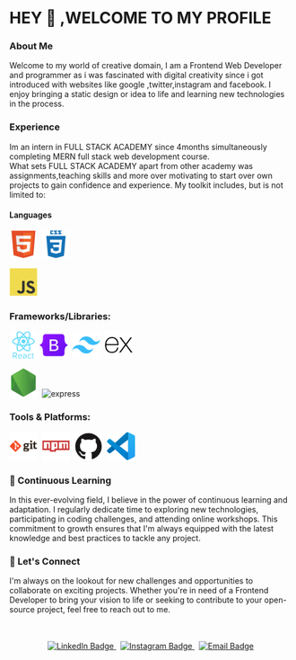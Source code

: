
<br>






# HEY 👋 ,WELCOME TO MY PROFILE 

### About Me
Welcome to my world of creative domain, I am a
Frontend Web Developer and programmer  as i  was fascinated with digital  creativity since i got introduced with websites like google ,twitter,instagram and facebook. I enjoy bringing a static design or idea to life and learning new technologies in the process.

### Experience
Im an intern in FULL STACK ACADEMY since 4months simultaneously completing MERN full stack web development course.
<br>
What sets FULL STACK ACADEMY apart from other academy was assignments,teaching skills and more over motivating to start over own projects to gain confidence and experience. 
My toolkit includes, but is not limited to:

 #### Languages 
<div>
   <img src="https://github.com/devicons/devicon/blob/master/icons/html5/html5-original.svg" title="HTML5" alt="HTML" width="50" height="50"/>&nbsp;
  <img src="https://github.com/devicons/devicon/blob/master/icons/css3/css3-plain-wordmark.svg"  title="CSS3" alt="CSS" width="50" height="50"/>&nbsp;
 
  <img src="https://github.com/devicons/devicon/blob/master/icons/javascript/javascript-original.svg" title="JavaScript" alt="JavaScript" width="50" height="50"/>&nbsp;

</div>

### Frameworks/Libraries: 
<div>
 
  <img src="https://github.com/devicons/devicon/blob/master/icons/react/react-original-wordmark.svg" title="React" alt="React" width="50" height="50"/>
  <img src="https://github.com/devicons/devicon/blob/master/icons/bootstrap/bootstrap-original.svg" title="bootstrap" alt="bootstrap" width="50" height="50" />&nbsp;
 <img src="https://github.com/devicons/devicon/blob/master/icons/tailwindcss/tailwindcss-original.svg" title="TailwindCSS" alt="TailwindCSS" width="50" height="50" />&nbsp;
  <img src="https://github.com/devicons/devicon/blob/master/icons/express/express-original.svg" title="express" alt="express" width="50" height="50" />&nbsp; 

 <img src=" https://github.com/devicons/devicon/blob/master/icons/nodejs/nodejs-original.svg" title="nodejs" alt="nodejs" width="50" height="50" />&nbsp; 
  <img src="https://github.com/devicons/devicon/commit/d98a72cb9a6d8e543ddbddc32bac231572349e96#diff-1ab0c6305edef0dcce0486c28c302469b9102705baa7cbedbc146836c0d92dda" title="express" alt="express" width="50" height="50" />&nbsp; 


 
</div>

### Tools & Platforms: 
<div>
 <img src="https://github.com/devicons/devicon/blob/master/icons/git/git-original-wordmark.svg" title="Git" alt="Git" width="50" height="50"/>&nbsp;
 <img src="https://github.com/devicons/devicon/blob/master/icons/npm/npm-original-wordmark.svg" title="npm" alt="npm" width="50" height="50"/>&nbsp;
 <img src="https://github.com/devicons/devicon/blob/master/icons/github/github-original.svg" title="GitHub" alt="GitHub" width="50" height="50"/>&nbsp;
 <img src="https://github.com/devicons/devicon/blob/master/icons/vscode/vscode-original.svg" title="VSCode" alt="VSCode" width="50" height="50"/>&nbsp;
</div>

### 🌱 Continuous Learning
In this ever-evolving field, I believe in the power of continuous learning and adaptation. I regularly dedicate time to exploring new technologies, participating in coding challenges, and attending online workshops. This commitment to growth ensures that I'm always equipped with the latest knowledge and best practices to tackle any project.

### 🤝 Let's Connect
I'm always on the lookout for new challenges and opportunities to collaborate on exciting projects. Whether you're in need of a Frontend Developer to bring your vision to life or seeking to contribute to your open-source project, feel free to reach out to me.

<div id="badges" align="center">
  <br><br>
  <a href="www.linkedin.com/in/mahreen-hafsa-05b3b6257">
    <img src="https://img.shields.io/badge/LinkedIn-blue?style=for-the-badge&logo=linkedin&logoColor=white" alt="LinkedIn Badge"/>
  </a>&nbsp;
  
  <a href="https://www.instagram.com/mahreen_s11">
    <img src="https://img.shields.io/badge/Instagram-blue?style=for-the-badge&logo=instagram&logoColor=white&color=e95950" alt="Instagram Badge" />
  </a>&nbsp;
  <a href="mahreenhafsa11@gmail.com">
    <img src="https://img.shields.io/badge/Gmail-blue?style=for-the-badge&logo=gmail&logoColor=white&color=bb001b" alt="Email Badge" />
  </a>
</div>

<br>




